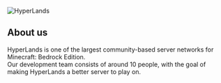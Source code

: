 ![HyperLands](https://i.imgur.com/SdaX4I2.png)
## About us
HyperLands is one of the largest community-based server networks for Minecraft: Bedrock Edition. <br/>
Our development team consists of around 10 people, with the goal of making HyperLands a better server to play on. <br/>

